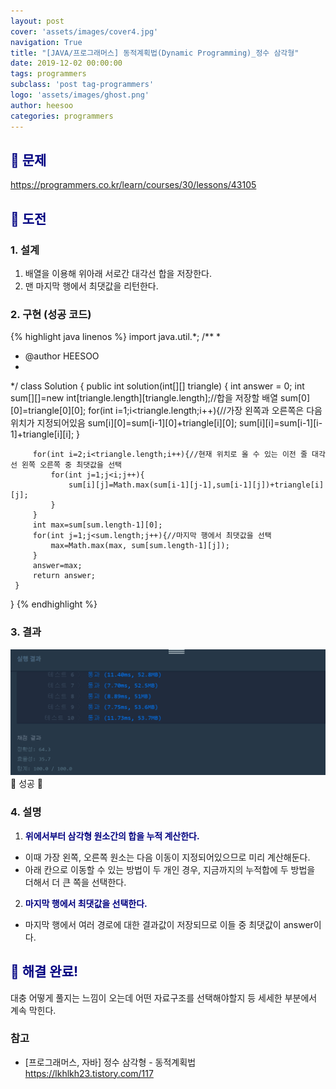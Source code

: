 ```yaml
---
layout: post
cover: 'assets/images/cover4.jpg'
navigation: True
title: "[JAVA/프로그래머스] 동적계획법(Dynamic Programming)_정수 삼각형"
date: 2019-12-02 00:00:00
tags: programmers
subclass: 'post tag-programmers'
logo: 'assets/images/ghost.png'
author: heesoo
categories: programmers
---
```

## <span style="color:navy">👀 문제</span>
<https://programmers.co.kr/learn/courses/30/lessons/43105>

## <span style="color:navy">👊 도전</span>

### 1. 설계
1. 배열을 이용해 위아래 서로간 대각선 합을 저장한다.
2. 맨 마지막 행에서 최댓값을 리턴한다.


### 2. 구현 (성공 코드)
{% highlight java linenos %}
import java.util.*;
/**
 *
 * @author HEESOO
 *
 */
 class Solution {
     public int solution(int[][] triangle) {
         int answer = 0;
         int sum[][]=new int[triangle.length][triangle.length];//합을 저장할 배열
         sum[0][0]=triangle[0][0];
         for(int i=1;i<triangle.length;i++){//가장 왼쪽과 오른쪽은 다음 위치가 지정되어있음
             sum[i][0]=sum[i-1][0]+triangle[i][0];
             sum[i][i]=sum[i-1][i-1]+triangle[i][i];
         }

         for(int i=2;i<triangle.length;i++){//현재 위치로 올 수 있는 이전 줄 대각선 왼쪽 오른쪽 중 최댓값을 선택
             for(int j=1;j<i;j++){
                 sum[i][j]=Math.max(sum[i-1][j-1],sum[i-1][j])+triangle[i][j];
             }
         }
         int max=sum[sum.length-1][0];
         for(int j=1;j<sum.length;j++){//마지막 행에서 최댓값을 선택
             max=Math.max(max, sum[sum.length-1][j]);
         }
         answer=max;
         return answer;
     }
 }
{% endhighlight %}

### 3. 결과
![실행결과](./assets/images/191202_1.PNG)
🤟 성공 🤟

### 4. 설명
1. **<span style="color:navy">위에서부터 삼각형 원소간의 합을 누적 계산한다.</span>**  
- 이때 가장 왼쪽, 오른쪽 원소는 다음 이동이 지정되어있으므로 미리 계산해둔다.
- 아래 칸으로 이동할 수 있는 방법이 두 개인 경우, 지금까지의 누적합에 두 방법을 더해서 더 큰 쪽을 선택한다.
2. **<span style="color:navy">마지막 행에서 최댓값을 선택한다.</span>**  
- 마지막 행에서 여러 경로에 대한 결과값이 저장되므로 이들 중 최댓값이 answer이다.

## <span style="color:navy">👏 해결 완료!</span>
대충 어떻게 풀지는 느낌이 오는데 어떤 자료구조를 선택해야할지 등 세세한 부분에서 계속 막힌다.

### 참고
- [프로그래머스, 자바] 정수 삼각형 - 동적계획법 <https://lkhlkh23.tistory.com/117>

